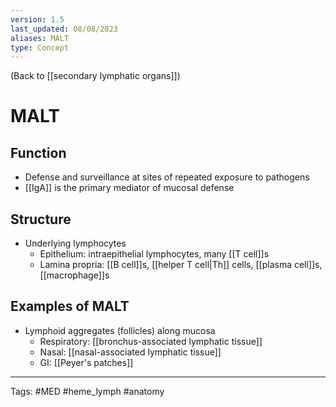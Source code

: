 ```yaml
---
version: 1.5
last_updated: 08/08/2023
aliases: MALT
type: Concept
---
```


(Back to [[secondary lymphatic organs]])

# MALT

## Function
- Defense and surveillance at sites of repeated exposure to pathogens
- [[IgA]] is the primary mediator of mucosal defense
## Structure
- Underlying lymphocytes
	- Epithelium: intraepithelial lymphocytes, many [[T cell]]s
	- Lamina propria: [[B cell]]s, [[helper T cell|Th]] cells, [[plasma cell]]s, [[macrophage]]s
## Examples of MALT
- Lymphoid aggregates (follicles) along mucosa
	- Respiratory: [[bronchus-associated lymphatic tissue]]
	- Nasal: [[nasal-associated lymphatic tissue]]
	- GI: [[Peyer's patches]]

---
Tags: #MED #heme_lymph #anatomy 
